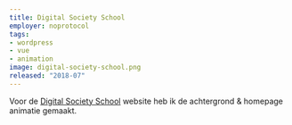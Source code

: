 ```yaml
---
title: Digital Society School
employer: noprotocol
tags:
- wordpress
- vue
- animation
image: digital-society-school.png
released: "2018-07"
---
```


Voor de [Digital Society School](https://digitalsocietyschool.org/) website heb ik de achtergrond & homepage animatie gemaakt.
